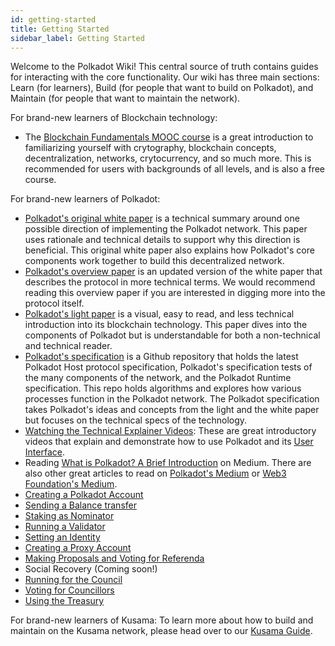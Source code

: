 ```yaml
---
id: getting-started
title: Getting Started
sidebar_label: Getting Started
---
```


Welcome to the Polkadot Wiki! This central source of truth contains guides for interacting with the core functionality. Our wiki has three main sections: Learn (for learners), Build (for people that want to build on Polkadot), and Maintain (for people that want to maintain the network).

For brand-new learners of Blockchain technology:

- The [Blockchain Fundamentals MOOC course][mooc] is a great introduction to familiarizing yourself with crytography, blockchain concepts, decentralization, networks, crytocurrency, and so much more. This is recommended for users with backgrounds of all levels, and is also a free course.

For brand-new learners of Polkadot:

- [Polkadot's original white paper][white-paper] is a technical summary around one possible direction of implementing the Polkadot network. This paper uses rationale and technical details to support why this direction is beneficial. This original white paper also explains how Polkadot's core components work together to build this decentralized network.
- [Polkadot's overview paper][overview-paper] is an updated version of the white paper that describes the protocol in more technical terms. We would recommend reading this overview paper if you are interested in digging more into the protocol itself.
- [Polkadot's light paper][light-paper] is a visual, easy to read, and less technical introduction into its blockchain technology. This paper dives into the components of Polkadot but is understandable for both a non-technical and technical reader.
- [Polkadot's specification][spec] is a Github repository that holds the latest Polkadot Host protocol specification, Polkadot's specification tests of the many components of the network, and the Polkadot Runtime specification. This repo holds algorithms and explores how various processes function in the Polkadot network. The Polkadot specification takes Polkadot's ideas and concepts from the light and the white paper but focuses on the technical specs of the technology.
- [Watching the Technical Explainer Videos][teched videos]: These are great introductory videos that explain and demonstrate how to use Polkadot and its [User Interface][ui].
- Reading [What is Polkadot? A Brief Introduction][article] on Medium. There are also other great articles to read on [Polkadot's Medium][p medium] or [Web3 Foundation's Medium][w medium].
- [Creating a Polkadot Account][account generation]
- [Sending a Balance transfer][transfer]
- [Staking as Nominator][nominator]
- [Running a Validator][validator]
- [Setting an Identity][identity]
- [Creating a Proxy Account][proxy]
- [Making Proposals and Voting for Referenda][democracy]
- Social Recovery (Coming soon!)
- [Running for the Council][council]
- [Voting for Councillors][council voting]
- [Using the Treasury][treasury]

For brand-new learners of Kusama: To learn more about how to build and maintain on the Kusama network, please head over to our [Kusama Guide][kusama guide].

[mooc]: https://mooc.web3.foundation/course/blockchain-fundamentals/
[white-paper]: https://polkadot.network/PolkaDotPaper.pdf
[overview-paper]: https://github.com/w3f/research/blob/master/docs/papers/OverviewPaper-V1.pdf
[light-paper]: https://polkadot.network/Polkadot-lightpaper.pdf
[spec]: https://github.com/w3f/polkadot-spec
[teched videos]: https://www.youtube.com/watch?v=mNStMPZjiHM&list=PLOyWqupZ-WGuAuS00rK-pebTMAOxW41W8
[article]: https://medium.com/polkadot-network/what-is-polkadot-a-brief-introduction-ca3eac9ddca5
[p medium]: https://medium.com/polkadot-network
[w medium]: https://medium.com/web3foundation
[ui]: https://polkadot.js.org/apps/
[account generation]: learn-account-generation
[transfer]: learn-balance-transfers
[nominator]: maintain-guides-how-to-nominate-polkadot
[validator]: maintain-guides-how-to-validate-polkadot
[identity]: learn-identity
[proxy]: learn-proxies
[democracy]: maintain-guides-democracy
[council]: maintain-guides-how-to-join-council
[council voting]: maintain-guides-how-to-vote-councillor
[treasury]: learn-treasury
[kusama guide]: https://guide.kusama.network/
